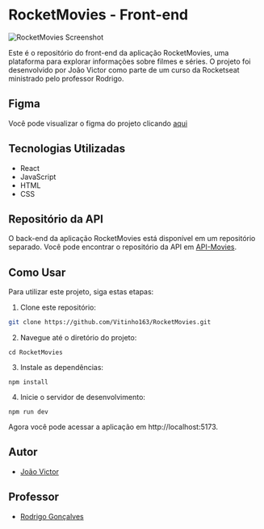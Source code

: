 # RocketMovies - Front-end

![RocketMovies Screenshot](https://imgur.com/HeXCJws.png)

Este é o repositório do front-end da aplicação RocketMovies, uma plataforma para explorar informações sobre filmes e séries. O projeto foi desenvolvido por João Victor como parte de um curso da Rocketseat ministrado pelo professor Rodrigo.

## Figma

Você pode visualizar o figma do projeto clicando [aqui](https://www.figma.com/file/wofnawlClSyBfuGQqrmoN0/RocketMovies-(Copy)?node-id=8%3A245&mode=dev)

## Tecnologias Utilizadas

- React
- JavaScript
- HTML
- CSS

## Repositório da API

O back-end da aplicação RocketMovies está disponível em um repositório separado. Você pode encontrar o repositório da API em [API-Movies](https://github.com/Vitinho163/API-Movies).

## Como Usar

Para utilizar este projeto, siga estas etapas:

1. Clone este repositório:

```bash
git clone https://github.com/Vitinho163/RocketMovies.git
```

2. Navegue até o diretório do projeto:

```
cd RocketMovies
```  

3. Instale as dependências:

```
npm install
```

4. Inicie o servidor de desenvolvimento:

```
npm run dev
```

Agora você pode acessar a aplicação em http://localhost:5173.


## Autor

- [João Victor](https://github.com/Vitinho163)

## Professor

- [Rodrigo Gonçalves](https://github.com/rodrigorgtic)
